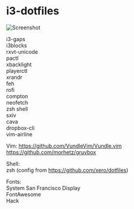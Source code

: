 # i3-dotfiles
  
![Screenshot](http://i.imgur.com/S5rYphD.png)  
   
i3-gaps  
i3blocks  
rxvt-unicode  
pactl  
xbacklight  
playerctl  
xrandr  
feh  
rofi  
compton  
neofetch  
zsh shell  
sxiv  
cava  
dropbox-cli  
vim-airline

Vim:
https://github.com/VundleVim/Vundle.vim  
https://github.com/morhetz/gruvbox
  
Shell:  
zsh (config from https://github.com/xero/dotfiles)  
  
Fonts:  
System San Francisco Display  
FontAwesome  
Hack  
